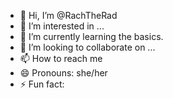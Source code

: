 - 👋 Hi, I’m @RachTheRad
- 👀 I’m interested in ... 
- 🌱 I’m currently learning the basics.
- 💞️ I’m looking to collaborate on ...
- 📫 How to reach me 
- 😄 Pronouns: she/her
- ⚡ Fun fact:

<!---
RachTheRad/RachTheRad is a ✨ special ✨ repository because its `README.md` (this file) appears on your GitHub profile.
You can click the Preview link to take a look at your changes.
--->
